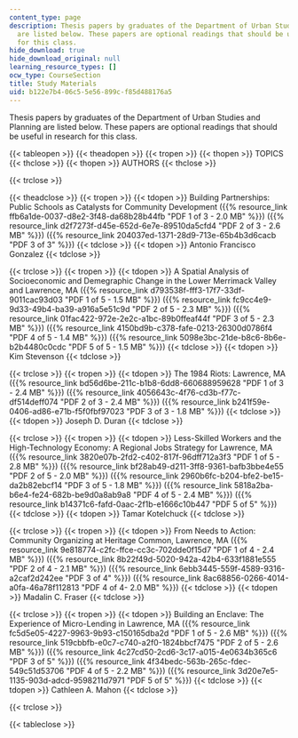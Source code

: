 ```yaml
---
content_type: page
description: Thesis papers by graduates of the Department of Urban Studies and Planning
  are listed below. These papers are optional readings that should be useful in research
  for this class.
hide_download: true
hide_download_original: null
learning_resource_types: []
ocw_type: CourseSection
title: Study Materials
uid: b122e7b4-06c5-5e56-899c-f85d488176a5
---
```


Thesis papers by graduates of the Department of Urban Studies and Planning are listed below. These papers are optional readings that should be useful in research for this class.

{{< tableopen >}}
{{< theadopen >}}
{{< tropen >}}
{{< thopen >}}
TOPICS
{{< thclose >}}
{{< thopen >}}
AUTHORS
{{< thclose >}}

{{< trclose >}}

{{< theadclose >}}
{{< tropen >}}
{{< tdopen >}}
Building Partnerships: Public Schools as Catalysts for Community Development ({{% resource_link ffb6a1de-0037-d8e2-3f48-da68b28b44fb "PDF 1 of 3 - 2.0 MB" %}}) ({{% resource_link d2f7273f-d45e-652d-6e7e-89510da5cfd4 "PDF 2 of 3 - 2.6 MB" %}}) ({{% resource_link 204037ed-1371-28d9-713e-65b4b3d6cacb "PDF 3 of 3" %}})
{{< tdclose >}}
{{< tdopen >}}
Antonio Francisco Gonzalez
{{< tdclose >}}

{{< trclose >}}
{{< tropen >}}
{{< tdopen >}}
A Spatial Analysis of Socioeconomic and Demegraphic Change in the Lower Merrimack Valley and Lawrence, MA ({{% resource_link d793538f-fff3-17f7-33df-9011cac93d03 "PDF 1 of 5 - 1.5 MB" %}}) ({{% resource_link fc9cc4e9-9d33-49b4-ba39-a916a5e51c9d "PDF 2 of 5 - 2.3 MB" %}}) ({{% resource_link 01fac422-972e-2e2c-a1bc-89b0ffeaf44f "PDF 3 of 5 - 2.3 MB" %}}) ({{% resource_link 4150bd9b-c378-fafe-0213-26300d0786f4 "PDF 4 of 5 - 1.4 MB" %}}) ({{% resource_link 5098e3bc-21de-b8c6-8b6e-b2b4480c0cdc "PDF 5 of 5 - 1.5 MB" %}})
{{< tdclose >}}
{{< tdopen >}}
Kim Stevenson
{{< tdclose >}}

{{< trclose >}}
{{< tropen >}}
{{< tdopen >}}
The 1984 Riots: Lawrence, MA ({{% resource_link bd56d6be-211c-b1b8-6dd8-660688959628 "PDF 1 of 3 - 2.4 MB" %}}) ({{% resource_link 4056643c-4f76-cd3b-f77c-df514deff074 "PDF 2 of 3 - 2.4 MB" %}}) ({{% resource_link b241f59e-0406-ad86-e71b-f5f0fbf97023 "PDF 3 of 3 - 1.8 MB" %}})
{{< tdclose >}}
{{< tdopen >}}
Joseph D. Duran
{{< tdclose >}}

{{< trclose >}}
{{< tropen >}}
{{< tdopen >}}
Less-Skilled Workers and the High-Technology Economy: A Regional Jobs Strategy for Lawrence, MA ({{% resource_link 3820e07b-2fd2-c402-817f-96dff712a3f3 "PDF 1 of 5 - 2.8 MB" %}}) ({{% resource_link bf28ab49-d211-3ff8-9361-bafb3bbe4e55 "PDF 2 of 5 - 2.0 MB" %}}) ({{% resource_link 2960b6fc-b204-bfe2-be15-da2b82ebcf14 "PDF 3 of 5 - 1.8 MB" %}}) ({{% resource_link 5818a2ba-b6e4-fe24-682b-be9d0a8ab9a8 "PDF 4 of 5 - 2.4 MB" %}}) ({{% resource_link b14371c6-fafd-0aac-2f1b-e1666c10b447 "PDF 5 of 5" %}})
{{< tdclose >}}
{{< tdopen >}}
Tamar Kotelchuck
{{< tdclose >}}

{{< trclose >}}
{{< tropen >}}
{{< tdopen >}}
From Needs to Action: Community Organizing at Heritage Common, Lawrence, MA ({{% resource_link 9e818774-c2fc-ffce-cc3c-702dde0f15d7 "PDF 1 of 4 - 2.4 MB" %}}) ({{% resource_link 8b22f49d-5020-942a-42b4-633f1881e555 "PDF 2 of 4 - 2.1 MB" %}}) ({{% resource_link 6ebb3445-559f-4589-9316-a2caf2d242ee "PDF 3 of 4" %}}) ({{% resource_link 8ac68856-0266-4014-a0fa-46a78f112813 "PDF 4 of 4- 2.0 MB" %}})
{{< tdclose >}}
{{< tdopen >}}
Madalin C. Fraser
{{< tdclose >}}

{{< trclose >}}
{{< tropen >}}
{{< tdopen >}}
Building an Enclave: The Experience of Micro-Lending in Lawrence, MA ({{% resource_link fc5d5e05-4227-9963-9b93-c150165dba2d "PDF 1 of 5 - 2.6 MB" %}}) ({{% resource_link 519cbbfb-e0c7-c740-a2f0-1824bbcf7475 "PDF 2 of 5 - 2.6 MB" %}}) ({{% resource_link 4c27cd50-2cd6-3c17-a015-4e0634b365c6 "PDF 3 of 5" %}}) ({{% resource_link 4f34bedc-563b-265c-fdec-549c51d53706 "PDF 4 of 5 - 2.2 MB" %}}) ({{% resource_link 3d20e7e5-1135-903d-adcd-9598211d7971 "PDF 5 of 5" %}})
{{< tdclose >}}
{{< tdopen >}}
Cathleen A. Mahon
{{< tdclose >}}

{{< trclose >}}

{{< tableclose >}}